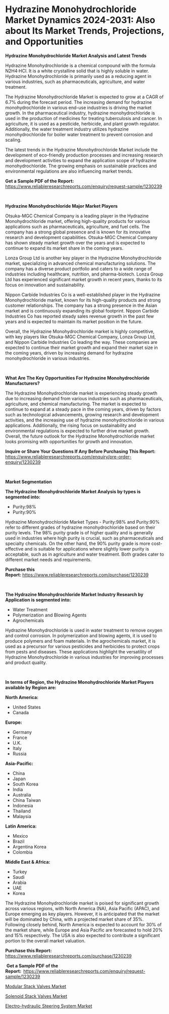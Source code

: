 <p><h1>Hydrazine Monohydrochloride Market Dynamics 2024-2031: Also about Its Market Trends, Projections, and Opportunities</h1></p><p><strong>Hydrazine Monohydrochloride Market Analysis and Latest Trends</strong></p>
<p><p>Hydrazine Monohydrochloride is a chemical compound with the formula N2H4·HCl. It is a white crystalline solid that is highly soluble in water. Hydrazine Monohydrochloride is primarily used as a reducing agent in various industries, such as pharmaceuticals, agriculture, and water treatment.</p><p>The Hydrazine Monohydrochloride Market is expected to grow at a CAGR of 6.7% during the forecast period. The increasing demand for hydrazine monohydrochloride in various end-use industries is driving the market growth. In the pharmaceutical industry, hydrazine monohydrochloride is used in the production of medicines for treating tuberculosis and cancer. In agriculture, it is used as a pesticide, herbicide, and plant growth regulator. Additionally, the water treatment industry utilizes hydrazine monohydrochloride for boiler water treatment to prevent corrosion and scaling.</p><p>The latest trends in the Hydrazine Monohydrochloride Market include the development of eco-friendly production processes and increasing research and development activities to expand the application scope of hydrazine monohydrochloride. The growing emphasis on sustainable practices and environmental regulations are also influencing market trends.</p></p>
<p><strong>Get a Sample PDF of the Report:&nbsp;</strong> <a href="https://www.reliableresearchreports.com/enquiry/request-sample/1230239">https://www.reliableresearchreports.com/enquiry/request-sample/1230239</a></p>
<p>&nbsp;</p>
<p><strong>Hydrazine Monohydrochloride Major Market Players</strong></p>
<p><p>Otsuka-MGC Chemical Company is a leading player in the Hydrazine Monohydrochloride market, offering high-quality products for various applications such as pharmaceuticals, agriculture, and fuel cells. The company has a strong global presence and is known for its innovative research and development capabilities. Otsuka-MGC Chemical Company has shown steady market growth over the years and is expected to continue to expand its market share in the coming years.</p><p>Lonza Group Ltd is another key player in the Hydrazine Monohydrochloride market, specializing in advanced chemical manufacturing solutions. The company has a diverse product portfolio and caters to a wide range of industries including healthcare, nutrition, and pharma-biotech. Lonza Group Ltd has experienced significant market growth in recent years, thanks to its focus on innovation and sustainability.</p><p>Nippon Carbide Industries Co is a well-established player in the Hydrazine Monohydrochloride market, known for its high-quality products and strong customer relationships. The company has a strong presence in the Asian market and is continuously expanding its global footprint. Nippon Carbide Industries Co has reported steady sales revenue growth in the past few years and is expected to maintain its market position in the future.</p><p>Overall, the Hydrazine Monohydrochloride market is highly competitive, with key players like Otsuka-MGC Chemical Company, Lonza Group Ltd, and Nippon Carbide Industries Co leading the way. These companies are expected to continue their market growth and expand their market size in the coming years, driven by increasing demand for hydrazine monohydrochloride in various industries.</p></p>
<p>&nbsp;</p>
<p><strong>What Are The Key Opportunities For Hydrazine Monohydrochloride Manufacturers?</strong></p>
<p><p>The Hydrazine Monohydrochloride market is experiencing steady growth due to increasing demand from various industries such as pharmaceuticals, agriculture, and chemical manufacturing. The market is expected to continue to expand at a steady pace in the coming years, driven by factors such as technological advancements, growing research and development activities, and the increasing use of hydrazine monohydrochloride in various applications. Additionally, the rising focus on sustainability and environmental regulations is expected to further drive market growth. Overall, the future outlook for the Hydrazine Monohydrochloride market looks promising with opportunities for growth and innovation.</p></p>
<p><strong>Inquire or Share Your Questions If Any Before Purchasing This Report:</strong> <a href="https://www.reliableresearchreports.com/enquiry/pre-order-enquiry/1230239">https://www.reliableresearchreports.com/enquiry/pre-order-enquiry/1230239</a></p>
<p>&nbsp;</p>
<p><strong>Market Segmentation</strong></p>
<p><strong>The Hydrazine Monohydrochloride Market Analysis by types is segmented into:</strong></p>
<p><ul><li>Purity:98%</li><li>Purity:90%</li></ul></p>
<p><p>Hydrazine Monohydrochloride Market Types - Purity:98% and Purity:90% refer to different grades of hydrazine monohydrochloride based on their purity levels. The 98% purity grade is of higher quality and is generally used in industries where high purity is crucial, such as pharmaceuticals and specialty chemicals. On the other hand, the 90% purity grade is more cost-effective and is suitable for applications where slightly lower purity is acceptable, such as in agriculture and water treatment. Both grades cater to different market needs and requirements.</p></p>
<p><strong>Purchase this Report:&nbsp;</strong><a href="https://www.reliableresearchreports.com/purchase/1230239">https://www.reliableresearchreports.com/purchase/1230239</a></p>
<p>&nbsp;</p>
<p><strong>The Hydrazine Monohydrochloride Market Industry Research by Application is segmented into:</strong></p>
<p><ul><li>Water Treatment</li><li>Polymerization and Blowing Agents</li><li>Agrochemicals</li></ul></p>
<p><p>Hydrazine Monohydrochloride is used in water treatment to remove oxygen and control corrosion. In polymerization and blowing agents, it is used to produce polymers and foam materials. In the agrochemicals market, it is used as a precursor for various pesticides and herbicides to protect crops from pests and diseases. These applications highlight the versatility of Hydrazine Monohydrochloride in various industries for improving processes and product quality.</p></p>
<p>&nbsp;</p>
<p><strong>In terms of Region, the Hydrazine Monohydrochloride Market Players available by Region are:</strong></p>
<p>
    <p> <strong> North America: </strong>
        <ul>
            <li>United States</li>
            <li>Canada</li>
        </ul>
        </p> 
    <p> <strong> Europe: </strong>
        <ul>
            <li>Germany</li>
            <li>France</li>
            <li>U.K.</li>
            <li>Italy</li>
            <li>Russia</li>
        </ul>
        </p> 
    <p> <strong> Asia-Pacific: </strong>
        <ul>
            <li>China</li>
            <li>Japan</li>
            <li>South Korea</li>
            <li>India</li>
            <li>Australia</li>
            <li>China Taiwan</li>
            <li>Indonesia</li>
            <li>Thailand</li>
            <li>Malaysia</li>
        </ul>
        </p> 
    <p> <strong> Latin America: </strong>
        <ul>
            <li>Mexico</li>
            <li>Brazil</li>
            <li>Argentina Korea</li>
            <li>Colombia</li>
        </ul>
        </p> 
    <p> <strong> Middle East & Africa: </strong>
        <ul>
            <li>Turkey</li>
            <li>Saudi</li>
            <li>Arabia</li>
            <li>UAE</li>
            <li>Korea</li>
        </ul>
    </p>
    </p>
<p><p>The Hydrazine Monohydrochloride market is poised for significant growth across various regions, with North America (NA), Asia Pacific (APAC), and Europe emerging as key players. However, it is anticipated that the market will be dominated by China, with a projected market share of 35%. Following closely behind, North America is expected to account for 30% of the market share, while Europe and Asia Pacific are forecasted to hold 20% and 15% respectively. The USA is also expected to contribute a significant portion to the overall market valuation.</p></p>
<p><strong>Purchase this Report: </strong><a href="https://www.reliableresearchreports.com/purchase/1230239">https://www.reliableresearchreports.com/purchase/1230239</a></p>
<p>&nbsp;<strong>Get a Sample PDF of the Report:&nbsp;&nbsp;</strong><a href="https://www.reliableresearchreports.com/enquiry/request-sample/1230239">https://www.reliableresearchreports.com/enquiry/request-sample/1230239</a></p>
<p><strong></strong></p>
<p><p><a href="https://view.publitas.com/reportprime-1/modular-stack-valves-market-research-report-provides-critical-insights-that-can-help-shape-business-development-and-investment-strategies/">Modular Stack Valves Market</a></p><p><a href="https://view.publitas.com/reportprime-1/solenoid-stack-valves-market-size-market-trends-and-growth-outlook-forecasted-for-period-from-2023-to-2030/">Solenoid Stack Valves Market</a></p><p><a href="https://view.publitas.com/reportprime-1/decoding-the-electro-hydraulic-steering-system-market-a-deep-dive-into-the-latest-market-trends-market-segmentation-and-competitive-analysis/">Electro-hydraulic Steering System Market</a></p></p>
